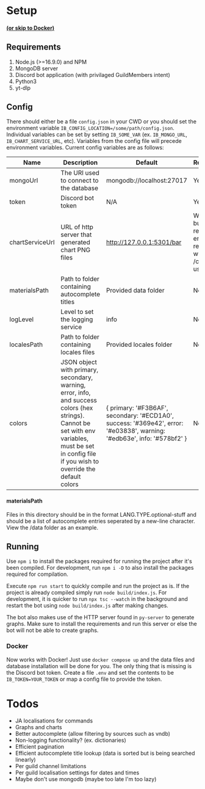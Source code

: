 # Setup
#### [(or skip to Docker)](#docker)
## Requirements
1. Node.js (>=16.9.0) and NPM 
2. MongoDB server
3. Discord bot application (with privilaged GuildMembers intent)
4. Python3
5. yt-dlp

## Config
There should either be a file `config.json` in your CWD or you should set the environment variable `IB_CONFIG_LOCATION=/some/path/config.json`.
Individual variables can be set by setting `IB_SOME_VAR` (ex. `IB_MONGO_URL`, `IB_CHART_SERVICE_URL`, etc). Variables from the config file
will precede environment variables.
Current config variables are as follows:

Name |  Description | Default | Required
-----|--------------|---------|---------|
mongoUrl | The URI used to connect to the database | mongodb://localhost:27017 | Yes
token | Discord bot token | N/A | Yes
chartServiceUrl | URL of http server that generated chart PNG files | http://127.0.0.1:5301/bar | Works but returns error response when /chart is used
materialsPath | Path to folder containing autocomplete titles | Provided data folder  | No
logLevel | Level to set the logging service | info | No
localesPath | Path to folder containing locales files | Provided locales folder | No
colors | JSON object with primary, secondary, warning, error, info, and success colors (hex strings). Cannot be set with env variables, must be set in config file if you wish to override the default colors | { primary: '#F3B6AF', secondary: '#ECD1A0', success: '#369e42', error: '#e03838', warning: '#edb63e', info: '#578bf2' } | No

#### materialsPath
Files in this directory should be in the format LANG.TYPE.optional-stuff and should be a list of autocomplete entries seperated by a new-line character.
View the /data folder as an example.

## Running
Use `npm i` to install the packages required for running the project after it's been compiled. For development, run `npm i -D` to also
install the packages required for compilation.

Execute `npm run start` to quickly compile and run the project as is. If the project is already compiled simply run `node build/index.js`.
For development, it is quicker to run `npx tsc --watch` in the background and restart the bot using `node build/index.js` after making changes.

The bot also makes use of the HTTP server found in `py-server` to generate graphs. Make sure to install the requirements and run this
server or else the bot will not be able to create graphs.

### Docker
Now works with Docker! Just use `docker compose up` and the data files and database installation will be done for you. The only thing that
is missing is the Discord bot token. Create a file `.env` and set the contents to be `IB_TOKEN=YOUR_TOKEN` or map a config file to
provide the token.

# Todos
- JA localisations for commands
- Graphs and charts
- Better autocomplete (allow filtering by sources such as vndb)
- Non-logging functionality? (ex. dictionaries)
- Efficient pagination
- Efficient autocomplete title lookup (data is sorted but is being searched linearly)
- Per guild channel limitations
- Per guild localisation settings for dates and times
- Maybe don't use mongodb (maybe too late I'm too lazy)
